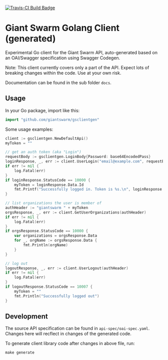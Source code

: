 [![Travis-CI Build Badge](https://api.travis-ci.org/giantswarm/go-client-gen.svg?branch=master)](https://travis-ci.org/giantswarm/go-client-gen)

# Giant Swarm Golang Client (generated)

Experimental Go client for the Giant Swarm API, auto-generated based on an OAI/Swagger specification using Swagger Codegen.

Note: This client currently covers only a part of the API. Expect lots of breaking changes within the code. Use at your own risk.

Documentation can be found in the sub folder `docs`.

## Usage

In your Go package, import like this:

```go
import "github.com/giantswarm/gsclientgen"
```

Some usage examples:

```go
client := gsclientgen.NewDefaultApi()
myToken = ""

// get an auth token (aka "Login")
requestBody := gsclientgen.LoginBody{Password: base64EncodedPass}
loginResponse, _, err := client.UserLogin("email@example.com", requestBody)
if err != nil {
	log.Fatal(err)
}
if loginResponse.StatusCode == 10000 {
	myToken = loginResponse.Data.Id
	fmt.Printf("Successfully logged in. Token is %s.\n", loginResponse.Data.Id)
}

// list organizations the user is member of
authHeader := "giantswarm " + myToken
orgsResponse, _, err := client.GetUserOrganizations(authHeader)
if err != nil {
	log.Fatal(err)
}
if orgsResponse.StatusCode == 10000 {
	var organizations = orgsResponse.Data
	for _, orgName := orgsResponse.Data {
		fmt.Println(orgName)
	}
}

// log out
logoutResponse, _, err := client.UserLogout(authHeader)
if err != nil {
	log.Fatal(err)
}
if logoutResponse.StatusCode == 10007 {
	myToken = ""
	fmt.Println("Successfully logged out")
}
```

## Development

The source API specification can be found in `api-spec/oai-spec.yaml`. Changes here will recflect in changes of the generated code.

To generate client library code after changes in above file, run:

```nohighlight
make generate
```

